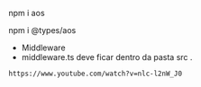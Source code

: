 
npm i aos

npm i @types/aos

* Middleware
* middleware.ts deve ficar dentro da pasta src .
```
https://www.youtube.com/watch?v=nlc-l2nW_J0
```